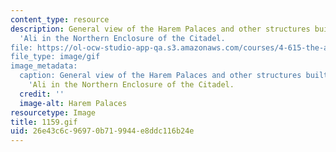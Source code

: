 ```yaml
---
content_type: resource
description: General view of the Harem Palaces and other structures built by Muhammad
  'Ali in the Northern Enclosure of the Citadel.
file: https://ol-ocw-studio-app-qa.s3.amazonaws.com/courses/4-615-the-architecture-of-cairo-spring-2002/26e43c6c96970b719944e8ddc116b24e_1159.gif
file_type: image/gif
image_metadata:
  caption: General view of the Harem Palaces and other structures built by Muhammad
    'Ali in the Northern Enclosure of the Citadel.
  credit: ''
  image-alt: Harem Palaces
resourcetype: Image
title: 1159.gif
uid: 26e43c6c-9697-0b71-9944-e8ddc116b24e
---
```

